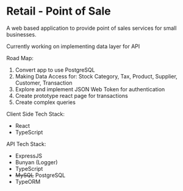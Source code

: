 # Retail - Point of Sale

A web based application to provide point of sales services for small businesses.

Currently working on implementing data layer for API

Road Map:
1. Convert app to use PostgreSQL
1. Making Data Access for: Stock Category, Tax, Product, Supplier, Customer, Transaction
1. Explore and implement JSON Web Token for authentication 
1. Create prototype react page for transactions
1. Create complex queries

Client Side Tech Stack:
- React
- TypeScript

API Tech Stack:
- ExpressJS
- Bunyan (Logger)
- TypeScript
- <s>MySQL</s> PostgreSQL
- TypeORM
